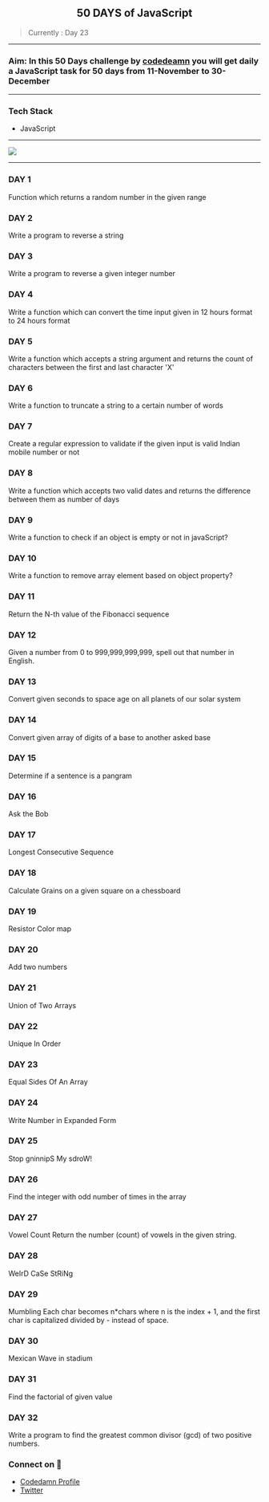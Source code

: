 <h2 style="text-align:center">50 DAYS of JavaScript</h2>

> Currently : Day 23
***

### Aim: In this 50 Days challenge by [codedeamn](https://codedamn.com/) you will get daily a JavaScript task for 50 days from 11-November to 30-December 
***
### Tech Stack 
- JavaScript
***
<img src="https://user-images.githubusercontent.com/64855541/141643232-35ba903e-2ea4-40a4-93e0-b756c36104b8.png">

***
### DAY 1
Function which returns a random number in the given range

### DAY 2
Write a program to reverse a string

### DAY 3
Write a program to reverse a given integer number

### DAY 4
Write a function which can convert the time input given in 12 hours format to 24 hours format

### DAY 5
Write a function which accepts a string argument and returns the count of characters between the first and last character 'X'

### DAY 6
Write a function to truncate a string to a certain number of words

### DAY 7
Create a regular expression to validate if the given input is valid Indian mobile number or not

### DAY 8
Write a function which accepts two valid dates and returns the difference between them as number of days

### DAY 9
Write a function to check if an object is empty or not in javaScript?

### DAY 10
Write a function to remove array element based on object property?

### DAY 11
Return the N-th value of the Fibonacci sequence

### DAY 12
Given a number from 0 to 999,999,999,999, spell out that number in English.

### DAY 13
Convert given seconds to space age on all planets of our solar system

### DAY 14
Convert given array of digits of a base to another asked base

### DAY 15
Determine if a sentence is a pangram

### DAY 16
Ask the Bob

### DAY 17
Longest Consecutive Sequence

### DAY 18
Calculate Grains on a given square on a chessboard

### DAY 19
Resistor Color map

### DAY 20
Add two numbers

### DAY 21
Union of Two Arrays

### DAY 22
Unique In Order

### DAY 23
Equal Sides Of An Array

### DAY 24
Write Number in Expanded Form

### DAY 25
Stop gninnipS My sdroW!

### DAY 26
Find the integer with odd  number of times in the array

### DAY 27
Vowel Count
Return the number (count) of vowels in the given string.

### DAY 28
WeIrD CaSe StRiNg

### DAY 29
Mumbling
Each char becomes n*chars where n is the index + 1, and the first char is capitalized divided by - instead of space.

### DAY 30
Mexican Wave in stadium

### DAY 31 
Find the factorial of given value

### DAY 32
Write a program to find the greatest common divisor (gcd) of two positive numbers.


### Connect on 🔗

- [Codedamn Profile](https://codedamn.com/user/VanshSharma)
- [Twitter](https://twitter.com/Vanshsh2701)
